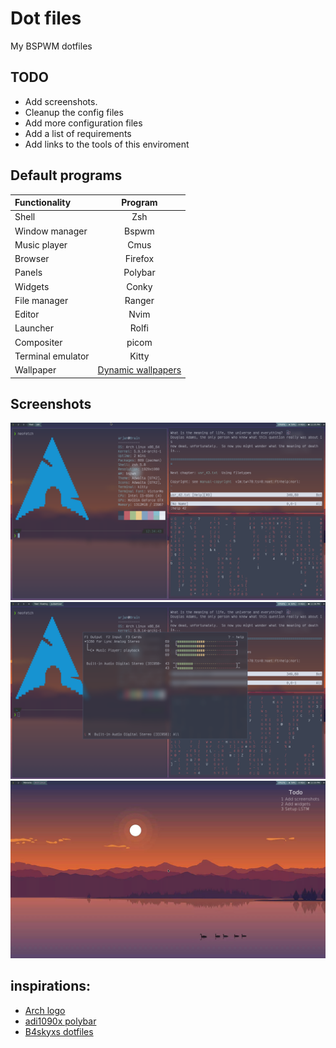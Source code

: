 # Dot files
My BSPWM dotfiles

## TODO
- Add screenshots.
- Cleanup the config files
- Add more configuration files
- Add a list of requirements
- Add links to the tools of this enviroment

## Default programs
| Functionality     | Program      |
| :---------------- | :----------: |
| Shell             | Zsh          |
| Window manager    | Bspwm        |
| Music player      | Cmus         |
| Browser           | Firefox      |
| Panels            | Polybar      |
| Widgets           | Conky        |
| File manager      | Ranger       |
| Editor            | Nvim         |
| Launcher          | Rolfi        |
| Compositer        | picom        |
| Terminal emulator | Kitty        |
| Wallpaper         | [Dynamic wallpapers](https://github.com/adi1090x/dynamic-wallpaper) |

## Screenshots

![Fetch](/screenshots/fetch.png)
![Audio control](/screenshots/pulseaudio.png)
![Widgets](/screenshots/widgets.png)

## inspirations:
- [Arch logo](https://gist.github.com/LnLcFlx/18eb10bc74ed9e497d0fedc69468f933)
- [adi1090x polybar](https://github.com/adi1090x/polybar-themes)
- [B4skyxs dotfiles](https://github.com/b4skyx/dotfiles)
